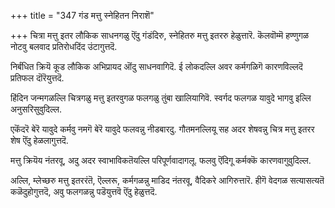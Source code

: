 +++
title = "347 गंड मत्तु स्नेहितन निराशॆ"

+++
चित्रा मत्तु इतर लौकिक साधनगळु ऎंदु गंडंदिरु, स्नेहितरु मत्तु इतररु हेळुत्तारॆ. कॆलवॊम्मॆ हण्णुगळ नोटवु बलवाद प्रतिरोधदिंद उंटागुत्तदॆ.

निर्बंधित क्रियॆ कूड लौकिक अभिप्रायद ऒंदु साधनवागिदॆ. ई लोकदल्लि अवर कर्मगळिगॆ कारणविल्लदॆ प्रतिफल दॊरॆयुत्तदॆ.

हिंदिन जन्मगळल्लि चित्रगळु मत्तु इतरवुगळ फलगळु तुंबा खालियागिवॆ. स्वर्गद फलगळ यावुदे भागवु इल्लि अनुसरिसुवुदिल्ल.

एकॆंदरॆ बेरॆ यावुदे कर्मवु नमगॆ बेरॆ यावुदे फलवन्नु नीडबारदु. गौतमनल्लियू सह अदर शेषवन्नु चित्र मत्तु इतरर शेष ऎंदु हेळलागुत्तदॆ.

मत्तु क्रियॆय नंतरवू, अदु अदर स्वाभाविकतॆयल्लि परिपूर्णवादागलू. फलवु ऎंदिगू कर्मक्कॆ कारणवागुवुदिल्ल.

अल्लि, म्लेच्छरु मत्तु इतररंतॆ, ऎल्लरू, कर्मगळन्नु माडिद नंतरवू, वैदिकरे आगिरुत्तारॆ. हीगॆ वेदगळ सत्यासत्यतॆ कळॆदुहोगुत्तदॆ, अवु फलगळन्नु पडॆयुत्तवॆ ऎंदु हेळुत्तदॆ.

